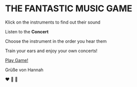 # THE FANTASTIC MUSIC GAME

Klick on the instruments to find out their sound

Listen to the **Concert**

Choose the instrument in the order you hear them

Train your ears and enjoy your own concerts!

[Play Game!](https://git-hannah.github.io/music-game/)

Grüße von Hannah

:heart:
:pink_heart:
:purple_heart:
